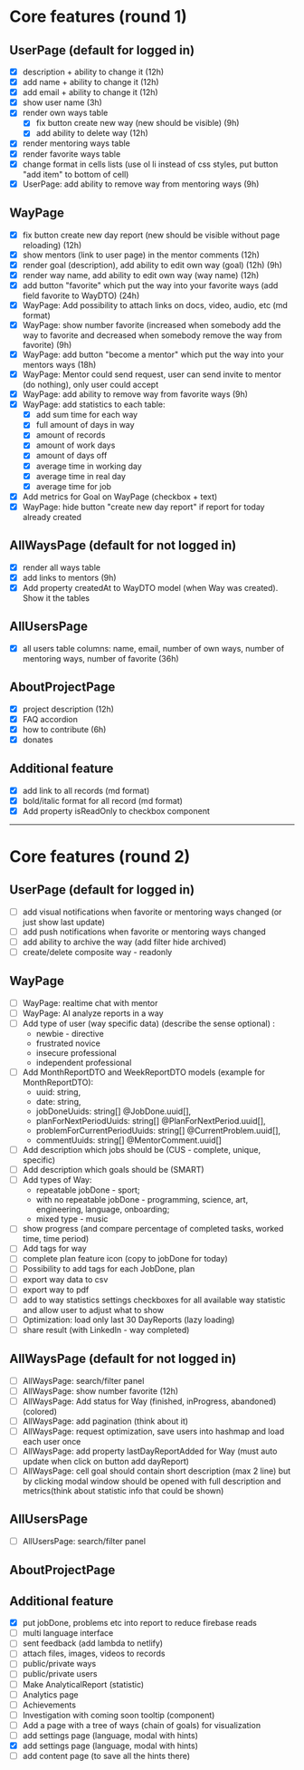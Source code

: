# Core features (round 1)

## UserPage (default for logged in)
- [x] description + ability to change it (12h)
- [x] add name + ability to change it (12h)
- [x] add email + ability to change it (12h)
- [x] show user name (3h)
- [x] render own ways table
  - [x] fix button create new way (new should be visible) (9h)
  - [x] add ability to delete way (12h)
- [x] render mentoring ways table
- [x] render favorite ways table
- [x] change format in cells lists (use ol li instead of css styles, put button "add item" to bottom of cell)
- [x] UserPage: add ability to remove way from mentoring ways (9h)

## WayPage
- [x] fix button create new day report (new should be visible without page reloading) (12h)
- [x] show mentors (link to user page) in the mentor comments (12h)
- [x] render goal (description), add ability to edit own way (goal) (12h) (9h)
- [x] render way name, add ability to edit own way (way name) (12h)
- [x] add button "favorite" which put the way into your favorite ways (add field favorite to WayDTO) (24h)
- [x] WayPage: Add possibility to attach links on docs, video, audio, etc (md format)
- [x] WayPage: show number favorite (increased when somebody add the way to favorite and decreased when somebody remove the way from favorite) (9h)
- [x] WayPage: add button "become a mentor" which put the way into your mentors ways (18h)
- [x] WayPage: Mentor could send request, user can send invite to mentor (do nothing), only user could accept 
- [x] WayPage: add ability to remove way from favorite ways (9h)
- [x] WayPage: add statistics to each table:
  - [x] add sum time for each way
  - [x] full amount of days in way
  - [x] amount of records
  - [x] amount of work days
  - [x] amount of days off
  - [x] average time in working day
  - [x] average time in real day
  - [x] average time for job
- [x] Add metrics for Goal on WayPage (checkbox + text)
- [x] WayPage: hide button "create new day report" if report for today already created

## AllWaysPage (default for not logged in)
- [x] render all ways table
- [x] add links to mentors (9h)
- [x] Add property createdAt to WayDTO model (when Way was created). Show it the tables 

## AllUsersPage
- [x] all users table columns: name, email, number of own ways, number of mentoring ways, number of favorite (36h) 

## AboutProjectPage
- [x] project description (12h)
- [x] FAQ accordion
- [x] how to contribute (6h)
- [x] donates

## Additional feature
- [x] add link to all records (md format)
- [x] bold/italic format for all record (md format)
- [x] Add property isReadOnly to checkbox component

---

# Core features (round 2)

## UserPage (default for logged in)
- [ ] add visual notifications when favorite or mentoring ways changed (or just show last update)
- [ ] add push notifications when favorite or mentoring ways changed
- [ ] add ability to archive the way (add filter hide archived)
- [ ] create/delete composite way - readonly

## WayPage
- [ ] WayPage: realtime chat with mentor
- [ ] WayPage: AI analyze reports in a way
- [ ] Add type of user (way specific data) (describe the sense optional) :
  * newbie - directive
  * frustrated novice
  * insecure professional
  * independent professional
- [ ] Add MonthReportDTO and WeekReportDTO models (example for MonthReportDTO): 
    * uuid: string,
    * date: string,
    * jobDoneUuids: string[] @JobDone.uuid[],
    * planForNextPeriodUuids: string[] @PlanForNextPeriod.uuid[],
    * problemForCurrentPeriodUuids: string[] @CurrentProblem.uuid[],
    * commentUuids: string[] @MentorComment.uuid[]
- [ ] Add description which jobs should be (CUS - complete, unique, specific)
- [ ] Add description which goals should be (SMART)
- [ ] Add types of Way:
  * repeatable jobDone - sport;
  * with no repeatable jobDone - programming, science, art, engineering, language, onboarding;
  * mixed type - music
- [ ] show progress (and compare percentage of completed tasks, worked time, time period)
- [ ] Add tags for way
- [ ] complete plan feature icon (copy to jobDone for today)
- [ ] Possibility to add tags for each JobDone, plan
- [ ] export way data to csv
- [ ] export way to pdf
- [ ] add to way statistics settings checkboxes for all available way statistic and allow user to adjust what to show
- [ ] Optimization: load only last 30 DayReports (lazy loading) 
- [ ] share result (with LinkedIn - way completed)

## AllWaysPage (default for not logged in)
- [ ] AllWaysPage: search/filter panel
- [ ] AllWaysPage: show number favorite (12h)
- [ ] AllWaysPage: Add status for Way (finished, inProgress, abandoned) (colored)
- [ ] AllWaysPage: add pagination (think about it)
- [ ] AllWaysPage: request optimization, save users into hashmap and load each user once
- [ ] AllWaysPage: add property lastDayReportAdded for Way (must auto update when click on button add dayReport)
- [ ] AllWaysPage: cell goal should contain short description (max 2 line) but by clicking modal window should be opened with full description and metrics(think about statistic info that could be shown)

## AllUsersPage
- [ ] AllUsersPage: search/filter panel

## AboutProjectPage

## Additional feature
- [x] put jobDone, problems etc into report to reduce firebase reads
- [ ] multi language interface 
- [ ] sent feedback (add lambda to netlify)
- [ ] attach files, images, videos to records
- [ ] public/private ways
- [ ] public/private users
- [ ] Make AnalyticalReport (statistic)
- [ ] Analytics page
- [ ] Achievements
- [ ] Investigation with coming soon tooltip (component)
- [ ] Add a page with a tree of ways (chain of goals) for visualization
- [ ] add settings page (language, modal with hints)
- [x] add settings page (language, modal with hints)
- [ ] add content page (to save all the hints there)
